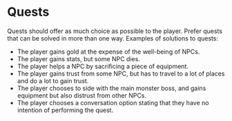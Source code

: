# Quests

Quests should offer as much choice as possible to the player. Prefer quests that can be solved in more than one way. Examples of solutions to quests:

* The player gains gold at the expense of the well-being of NPCs.
* The player gains stats, but some NPC dies.
* The player helps a NPC by sacrificing a piece of equipment.
* The player gains trust from some NPC, but has to travel to a lot of places and do a lot to gain trust.
* The player chooses to side with the main monster boss, and gains equipment but also distrust from other NPCs.
* The player chooses a conversation option stating that they have no intention of performing the quest.


